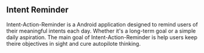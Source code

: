 
## Intent Reminder
Intent-Action-Reminder is a Android application designed to remind users of their meaningful intents each day. Whether it's a long-term goal or a simple daily aspiration.
The main goal of Intent-Action-Reminder is help users keep theire objectives in sight and cure autopilote thinking.
